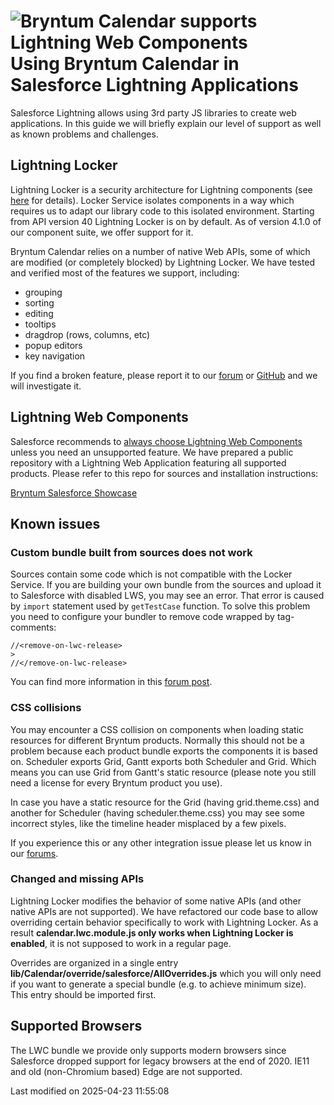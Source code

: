 <h1 class="title-with-image">
<img src="Core/logo/salesforce.svg" alt="Bryntum Calendar supports Lightning Web Components"/>
Using Bryntum Calendar in Salesforce Lightning Applications
</h1>

Salesforce Lightning allows using 3rd party JS libraries to create web applications. In this guide we will briefly
explain our level of support as well as known problems and challenges.

## Lightning Locker

Lightning Locker is a security architecture for Lightning components (see
[here](https://developer.salesforce.com/docs/atlas.en-us.lightning.meta/lightning/security_code.htm)
for details). Locker Service isolates components in a way which requires us to adapt our library code to this isolated environment.
Starting from API version 40 Lightning Locker is on by default. As of version 4.1.0 of our component suite, we
offer support for it.

Bryntum Calendar relies on a number of native Web APIs, some of which are modified (or completely blocked) by Lightning Locker.
We have tested and verified most of the features we support, including:
- grouping
- sorting
- editing
- tooltips
- dragdrop (rows, columns, etc)
- popup editors
- key navigation

If you find a broken feature, please report it to our [forum](https://forum.bryntum.com)
or [GitHub](https://github.com/bryntum/support/issues) and we will investigate it.

## Lightning Web Components

Salesforce recommends to
[always choose Lightning Web Components](https://developer.salesforce.com/docs/component-library/documentation/en/lwc/lwc.get_started_lwc_or_aura)
unless you need an unsupported feature. We have prepared a public repository with a Lightning Web Application
featuring all supported products. Please refer to this repo for sources and installation instructions:

[Bryntum Salesforce Showcase](https://github.com/bryntum/bryntum-salesforce-showcase#bryntum-salesforce-showcase)

## Known issues

### Custom bundle built from sources does not work

Sources contain some code which is not compatible with the Locker Service. If you are building your own bundle from the
sources and upload it to Salesforce with disabled LWS, you may see an error. That error is caused by `import` statement
used by `getTestCase` function. To solve this problem you need to configure your bundler to remove code wrapped by
tag-comments:
```
//<remove-on-lwc-release>
>
//</remove-on-lwc-release>
```

You can find more information in this [forum post](https://forum.bryntum.com/viewtopic.php?t=26976).

### CSS collisions

You may encounter a CSS collision on components when loading static resources for different Bryntum products. Normally
this should not be a problem because each product bundle exports the components it is based on. Scheduler exports Grid, Gantt
exports both Scheduler and Grid. Which means you can use Grid from Gantt's static resource (please note you still need
a license for every Bryntum product you use).

In case you have a static resource for the Grid (having grid.theme.css) and another for Scheduler (having scheduler.theme.css)
you may see some incorrect styles, like the timeline header misplaced by a few pixels.

If you experience this or any other integration issue please let us know in our [forums](https://forum.bryntum.com).

### Changed and missing APIs

Lightning Locker modifies the behavior of some native APIs (and other native APIs are not supported).
We have refactored our code base to allow overriding certain behavior specifically to work with Lightning Locker. As a result
**calendar.lwc.module.js only works when Lightning Locker is enabled**, it is not supposed to work in a regular page.

Overrides are organized in a single entry **lib/Calendar/override/salesforce/AllOverrides.js** which you will only need
if you want to generate a special bundle (e.g. to achieve minimum size). This entry should be imported first.

## Supported Browsers

The LWC bundle we provide only supports modern browsers since Salesforce dropped support for legacy browsers at the
end of 2020. IE11 and old (non-Chromium based) Edge are not supported.


<p class="last-modified">Last modified on 2025-04-23 11:55:08</p>